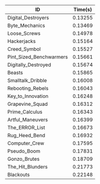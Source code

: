 |ID|Time(s)|
|-|-|
|Digital_Destroyers|0.13255|
|Byte_Mechanics|0.13469|
|Loose_Screws|0.14978|
|Hackerjacks|0.15164|
|Creed_Symbol|0.15527|
|Pint_Sized_Benchwarmers|0.15661|
|Digitally_Destroyed|0.15674|
|Beasts|0.15865|
|Smalltalk_Dribble|0.16008|
|Rebooting_Rebels|0.16043|
|Key_to_Innovation|0.16248|
|Grapevine_Squad|0.16312|
|Prime_Calculus|0.16343|
|Artful_Maneuvers|0.16399|
|The_ERROR_List|0.16673|
|Rug_Heed_Bend|0.16932|
|Computer_Crew|0.17595|
|Pseudo_Boom|0.17831|
|Gonzo_Brutes|0.18709|
|The_Hit_Blunders|0.21773|
|Blackouts|0.22148|

